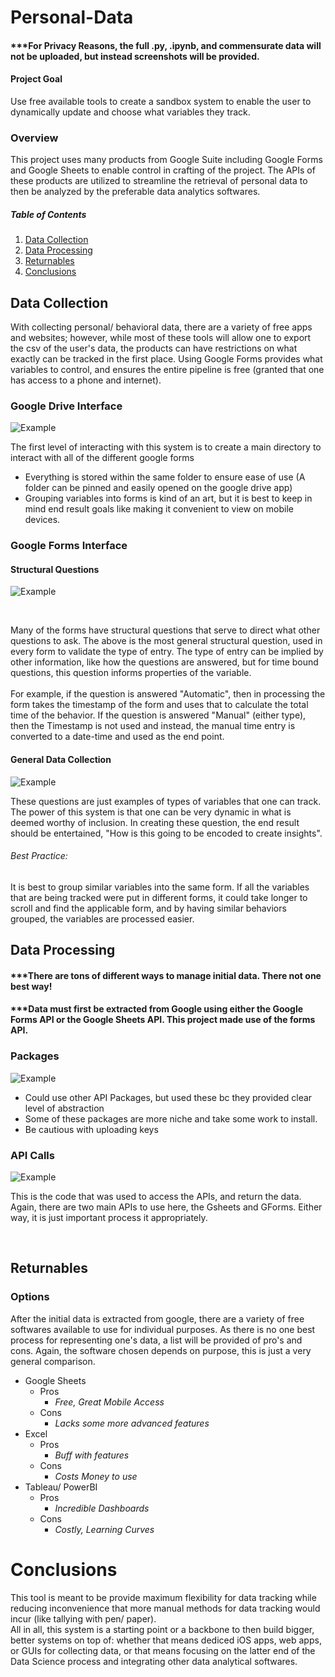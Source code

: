 # Personal-Data

#### ***For Privacy Reasons, the full .py, .ipynb, and commensurate data will not be uploaded, but instead screenshots will be provided.

#### Project Goal 
Use free available tools to create a sandbox system to enable the user to dynamically update and choose what variables they track.

### Overview
This project uses many products from Google Suite including Google Forms and Google Sheets to enable control in crafting of the project. 
The APIs of these products are utilized to streamline the retrieval of personal data to then be analyzed by the preferable data analytics softwares.

##### Table of Contents  
1. [Data Collection](#Data-Collection)  
2. [Data Processing](#Data-Processing)  
3. [Returnables](#Returnables)  
4. [Conclusions](#Conclusions)

<a name="Data-Collection"/>
<a name="Data-Processing"/>
<a name="Returnables"/>
<a name="Conclusions"/>



## Data Collection

With collecting personal/ behavioral data, there are a variety of free apps and websites; however, while most of these tools will allow one to export the csv of the user's data, the products can have restrictions on what exactly can be tracked in the first place. Using Google Forms provides what variables to control, and ensures the entire pipeline is free (granted that one has access to a phone and internet).

### Google Drive Interface
![Example](https://github.com/jmbost20/Personal-Data/blob/main/github.png)

The first level of interacting with this system is to create a main directory to interact with all of the different google forms
* Everything is stored within the same folder to ensure ease of use (A folder can be pinned and easily opened on the google drive app)
* Grouping variables into forms is kind of an art, but it is best to keep in mind end result goals like making it convenient to view on mobile devices.

### Google Forms Interface


#### Structural Questions

![Example](https://github.com/jmbost20/Personal-Data/blob/main/Structural%20Question.png)

 
<br />

Many of the forms have structural questions that serve to direct what other questions to ask. The above is the most general structural question, used in every form to validate the type of entry. The type of entry can be implied by other information, like how the questions are answered, but for time bound questions, this question informs properties of the variable.
<br />
<br />
For example, if the question is answered "Automatic", then in processing the form takes the timestamp of the form and uses that to calculate the total time of the behavior. If the question is answered "Manual" (either type), then the Timestamp is not used and instead, the manual time entry is converted to a date-time and used as the end point. 



#### General Data Collection
![Example](https://github.com/jmbost20/Personal-Data/blob/main/Form%20Questions.png)

These questions are just examples of types of variables that one can track. The power of this system is that one can be very dynamic in what is deemed worthy of inclusion. In creating these question, the end result should be entertained, "How is this going to be encoded to create insights".


###### Best Practice:
It is best to group similar variables into the same form. If all the variables that are being tracked were put in different forms, it could take longer to scroll and find the applicable form, and by having similar behaviors grouped, the variables are processed easier.


## Data Processing

#### ***There are tons of different ways to manage initial data. There not one best way!
#### ***Data must first be extracted from Google using either the Google Forms API or the Google Sheets API. This project made use of the forms API.


### Packages

![Example](https://github.com/jmbost20/Personal-Data/blob/main/Packages.png)

* Could use other API Packages, but used these bc they provided clear level of abstraction
* Some of these packages are more niche and take some work to install.
* Be cautious with uploading keys

### API Calls

![Example](https://github.com/jmbost20/Personal-Data/blob/main/APIs.png)

This is the code that was used to access the APIs, and return the data. Again, there are two main APIs to use here, the Gsheets and GForms. Either way, it is just important process it appropriately.

<br />


## Returnables

### Options
After the initial data is extracted from google, there are a variety of free softwares available to use for individual purposes. As there is no one best process for representing one's data, a list will be provided of pro's and cons. Again, the software chosen depends on purpose, this is just a very general comparison.
* Google Sheets
  * Pros
    *   *Free, Great Mobile Access*
  * Cons
    *   *Lacks some more advanced features*
* Excel
  * Pros
    *   *Buff with features*
  * Cons
    *   *Costs Money to use*
* Tableau/ PowerBI
  * Pros
    *   *Incredible Dashboards*
  * Cons
    *   *Costly, Learning Curves*

# Conclusions

This tool is meant to be provide maximum flexibility for data tracking while reducing inconvenience that more manual methods for data tracking would incur (like tallying with pen/ paper). 
<br />
All in all, this system is a starting point or a backbone to then build bigger, better systems on top of: whether that means dediced iOS apps, web apps, or GUIs for collecting data, or that means focusing on the latter end of the Data Science process and integrating other data analytical softwares.

